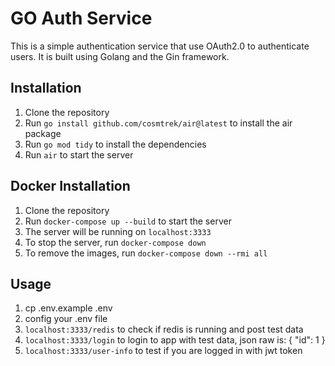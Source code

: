 # GO Auth Service
This is a simple authentication service that use OAuth2.0 to authenticate users. It is built using Golang and the Gin framework.

## Installation

1. Clone the repository
2. Run `go install github.com/cosmtrek/air@latest` to install the air package
3. Run `go mod tidy` to install the dependencies
4. Run `air` to start the server

## Docker Installation

1. Clone the repository
2. Run `docker-compose up --build` to start the server
3. The server will be running on `localhost:3333`
4. To stop the server, run `docker-compose down`
5. To remove the images, run `docker-compose down --rmi all`

## Usage
1. cp .env.example .env
2. config your .env file
3. `localhost:3333/redis` to check if redis is running and post test data
4. `localhost:3333/login` to login to app with test data, json raw is: { "id": 1 } 
5. `localhost:3333/user-info` to test if you are logged in with jwt token
